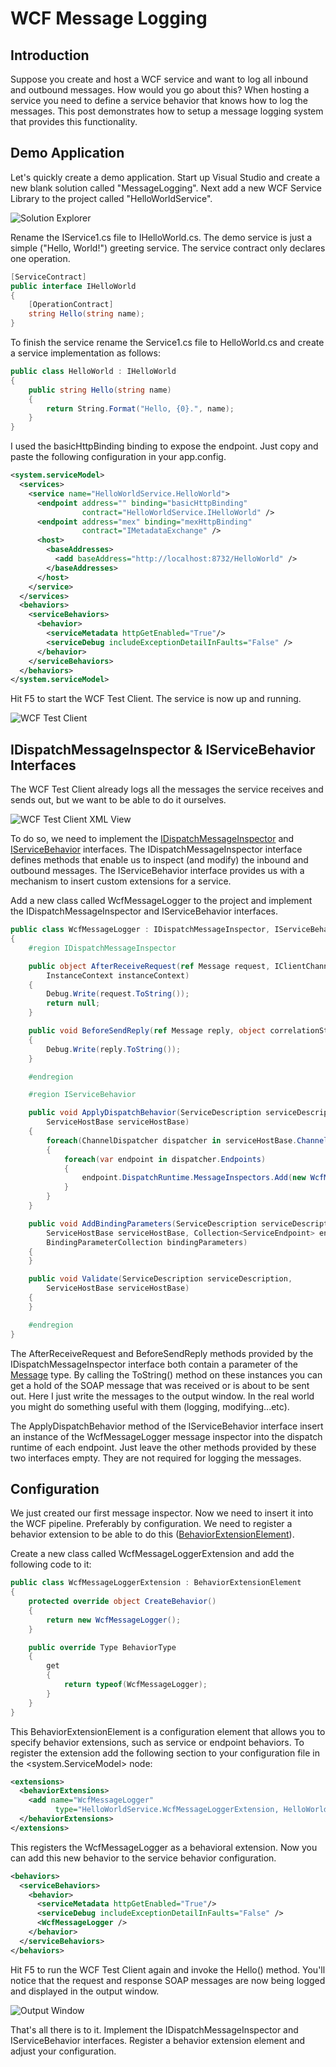 # WCF Message Logging

## Introduction

Suppose you create and host a WCF service and want to log all inbound and outbound messages. How would you go about this? When hosting a service you need to define a service behavior that knows how to log the messages. This post demonstrates how to setup a message logging system that provides this functionality.

## Demo Application

Let's quickly create a demo application. Start up Visual Studio and create a new blank solution called "MessageLogging". Next add a new WCF Service Library to the project called "HelloWorldService".

![Solution Explorer](images/wcf11.png "Solution Explorer")

Rename the IService1.cs file to IHelloWorld.cs. The demo service is just a simple ("Hello, World!") greeting service. The service contract only declares one operation.

```csharp
[ServiceContract]
public interface IHelloWorld
{
    [OperationContract]
    string Hello(string name);
}
```

To finish the service rename the Service1.cs file to HelloWorld.cs and create a service implementation as follows:

```csharp
public class HelloWorld : IHelloWorld
{
    public string Hello(string name)
    {
        return String.Format("Hello, {0}.", name);
    }
}
```

I used the basicHttpBinding binding to expose the endpoint. Just copy and paste the following configuration in your app.config.

```xml
<system.serviceModel>
  <services>
    <service name="HelloWorldService.HelloWorld">
      <endpoint address="" binding="basicHttpBinding"
                contract="HelloWorldService.IHelloWorld" />
      <endpoint address="mex" binding="mexHttpBinding"
                contract="IMetadataExchange" />
      <host>
        <baseAddresses>
          <add baseAddress="http://localhost:8732/HelloWorld" />
        </baseAddresses>
      </host>
    </service>
  </services>
  <behaviors>
    <serviceBehaviors>
      <behavior>
        <serviceMetadata httpGetEnabled="True"/>
        <serviceDebug includeExceptionDetailInFaults="False" />
      </behavior>
    </serviceBehaviors>
  </behaviors>
</system.serviceModel>
```

Hit F5 to start the WCF Test Client. The service is now up and running.

![WCF Test Client](images/wcf21.png "WCF Test Client")

## IDispatchMessageInspector & IServiceBehavior Interfaces

The WCF Test Client already logs all the messages the service receives and sends out, but we want to be able to do it ourselves.

![WCF Test Client XML View](images/wcf3.png "WCF Test Client XML View")

To do so, we need to implement the [IDispatchMessageInspector](http://msdn.microsoft.com/en-us/library/system.servicemodel.dispatcher.idispatchmessageinspector.aspx) and [IServiceBehavior](http://social.msdn.microsoft.com/Search/en-us?query=IServiceBehavior+) interfaces. The IDispatchMessageInspector interface defines methods that enable us to inspect (and modify) the inbound and outbound messages. The IServiceBehavior interface provides us with a mechanism to insert custom extensions for a service.

Add a new class called WcfMessageLogger to the project and implement the IDispatchMessageInspector and IServiceBehavior interfaces.

```csharp
public class WcfMessageLogger : IDispatchMessageInspector, IServiceBehavior
{
    #region IDispatchMessageInspector

    public object AfterReceiveRequest(ref Message request, IClientChannel channel,
        InstanceContext instanceContext)
    {
        Debug.Write(request.ToString());
        return null;
    }

    public void BeforeSendReply(ref Message reply, object correlationState)
    {
        Debug.Write(reply.ToString());
    }

    #endregion

    #region IServiceBehavior

    public void ApplyDispatchBehavior(ServiceDescription serviceDescription,
        ServiceHostBase serviceHostBase)
    {
        foreach(ChannelDispatcher dispatcher in serviceHostBase.ChannelDispatchers)
        {
            foreach(var endpoint in dispatcher.Endpoints)
            {
                endpoint.DispatchRuntime.MessageInspectors.Add(new WcfMessageLogger());
            }
        }
    }

    public void AddBindingParameters(ServiceDescription serviceDescription,
        ServiceHostBase serviceHostBase, Collection<ServiceEndpoint> endpoints,
        BindingParameterCollection bindingParameters)
    {
    }

    public void Validate(ServiceDescription serviceDescription,
        ServiceHostBase serviceHostBase)
    {
    }

    #endregion
}
```

The AfterReceiveRequest and BeforeSendReply methods provided by the IDispatchMessageInspector interface both contain a parameter of the [Message](http://msdn.microsoft.com/en-us/library/system.servicemodel.channels.message.aspx) type. By calling the ToString() method on these instances you can get a hold of the SOAP message that was received or is about to be sent out. Here I just write the messages to the output window. In the real world you might do something useful with them (logging, modifying...etc).

The ApplyDispatchBehavior method of the IServiceBehavior interface insert an instance of the WcfMessageLogger message inspector into the dispatch runtime of each endpoint. Just leave the other methods provided by these two interfaces empty. They are not required for logging the messages.

## Configuration

We just created our first message inspector. Now we need to insert it into the WCF pipeline. Preferably by configuration. We need to register a behavior extension to be able to do this ([BehaviorExtensionElement](http://msdn.microsoft.com/en-us/library/system.servicemodel.configuration.behaviorextensionelement.aspx)).

Create a new class called WcfMessageLoggerExtension and add the following code to it:

```csharp
public class WcfMessageLoggerExtension : BehaviorExtensionElement
{
    protected override object CreateBehavior()
    {
        return new WcfMessageLogger();
    }

    public override Type BehaviorType
    {
        get
        {
            return typeof(WcfMessageLogger);
        }
    }
}
```

This BehaviorExtensionElement is a configuration element that allows you to specify behavior extensions, such as service or endpoint behaviors. To register the extension add the following section to your configuration file in the <system.ServiceModel> node:

```xml
<extensions>
  <behaviorExtensions>
    <add name="WcfMessageLogger"
          type="HelloWorldService.WcfMessageLoggerExtension, HelloWorldService" />
  </behaviorExtensions>
</extensions>
```

This registers the WcfMessageLogger as a behavioral extension. Now you can add this new behavior to the service behavior configuration.

```xml
<behaviors>
  <serviceBehaviors>
    <behavior>
      <serviceMetadata httpGetEnabled="True"/>
      <serviceDebug includeExceptionDetailInFaults="False" />
      <WcfMessageLogger />
    </behavior>
  </serviceBehaviors>
</behaviors>
```

Hit F5 to run the WCF Test Client again and invoke the Hello() method. You'll notice that the request and response SOAP messages are now being logged and displayed in the output window.

![Output Window](images/wcf4.png "Output Window")

That's all there is to it. Implement the IDispatchMessageInspector and IServiceBehavior interfaces. Register a behavior extension element and adjust your configuration.
